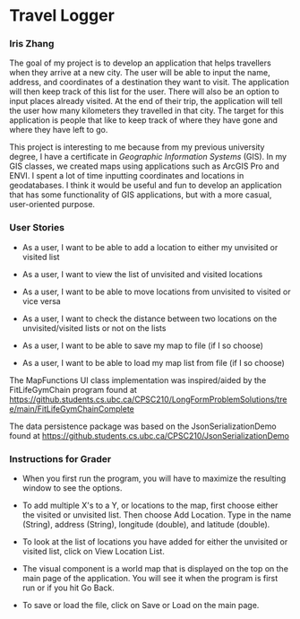 # **Travel Logger**
### Iris Zhang

The goal of my project is to develop an application that helps travellers when they arrive at a new city. The user
will be able to input the name, address, and coordinates of a destination they want to visit. The application will 
then keep track of this list for the user. There will also be an option to input places already visited. At the end
of their trip, the application will tell the user how many kilometers they travelled in that city. The target for this
application is people that like to keep track of where they have gone and where they have left to go.

This project is interesting to me because from my previous university degree, I have a certificate in *Geographic 
Information Systems* (GIS). In my GIS classes, we created maps using applications such as ArcGIS Pro and ENVI. I spent a lot
of time inputting coordinates and locations in geodatabases. I think it would be useful and fun to develop an
application that has some functionality of GIS applications, but with a more casual, user-oriented purpose.

### User Stories

- As a user, I want to be able to add a location to either my unvisited or visited list
- As a user, I want to view the list of unvisited and visited locations
- As a user, I want to be able to move locations from unvisited to visited or vice versa
- As a user, I want to check the distance between two locations on the unvisited/visited lists or not on the lists

- As a user, I want to be able to save my map to file (if I so choose)
- As a user, I want to be able to load my map list from file (if I so choose)

The MapFunctions UI class implementation was inspired/aided by the FitLifeGymChain program found at 
https://github.students.cs.ubc.ca/CPSC210/LongFormProblemSolutions/tree/main/FitLifeGymChainComplete

The data persistence package was based on the JsonSerializationDemo found at
https://github.students.cs.ubc.ca/CPSC210/JsonSerializationDemo

### Instructions for Grader
- When you first run the program, you will have to maximize the resulting window to see the options. 
- To add multiple X's to a Y, or locations to the map, first choose either the visited or unvisited list. 
  Then choose Add Location. Type in the name (String), address (String), longitude (double), and latitude (double). 
- To look at the list of locations you have added for either the unvisited or visited list, click on View Location List.

- The visual component is a world map that is displayed on the top on the main page of the application. You will see it
  when the program is first run or if you hit Go Back.

- To save or load the file, click on Save or Load on the main page.